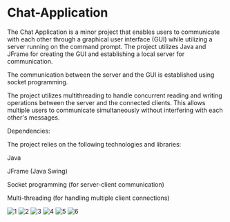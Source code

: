 # Chat-Application
The Chat Application is a minor project that enables users to communicate with each other through a graphical user interface (GUI) while utilizing a server running on the command prompt. The project utilizes Java and JFrame for creating the GUI and establishing a local server for communication.

 The communication between the server and the GUI is established using socket programming.
 

The project utilizes multithreading to handle concurrent reading and writing operations between the server and the connected clients. This allows multiple users to communicate simultaneously without interfering with each other's messages.

Dependencies:

The project relies on the following technologies and libraries:

Java

JFrame (Java Swing)

Socket programming (for server-client communication)

Multi-threading (for handling multiple client connections)

![1](https://github.com/ermoiz2102/Chat-Application/assets/115916289/ba1ad601-3102-4267-bdc4-c315d41dc9c9)
![2](https://github.com/ermoiz2102/Chat-Application/assets/115916289/a7dfa764-60e5-4b65-91eb-569a05886183)
![3](https://github.com/ermoiz2102/Chat-Application/assets/115916289/f4202d07-6fe4-4fb6-96c6-755b3f357428)
![4](https://github.com/ermoiz2102/Chat-Application/assets/115916289/38fc9be9-c92a-4480-9e6b-f9baf30cf5b5)
![5](https://github.com/ermoiz2102/Chat-Application/assets/115916289/4d69122d-85c0-4263-9635-058fad2426a2)
![6](https://github.com/ermoiz2102/Chat-Application/assets/115916289/9b7ec594-d43c-483d-a1c3-6c2ef351f0e7)

